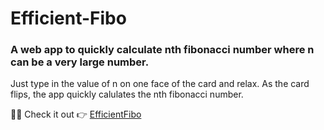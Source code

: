 <h1>Efficient-Fibo</h1>
<h3>A web app to quickly calculate nth fibonacci number where n can be a very large number.</h3>
<p>Just type in the value of n on one face of the card and relax. As the card flips, the app quickly calulates the nth fibonacci number.</p>

<span>🎉😋 Check it out 👉</span>
<a href="https://arjun-sabu.github.io/efficientfibo/" target="_blank">EfficientFibo</a>





